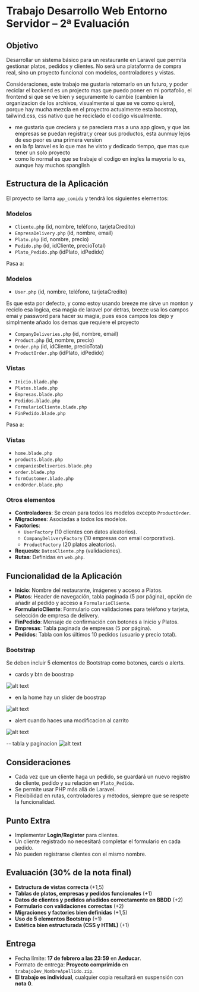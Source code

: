 # Trabajo Desarrollo Web Entorno Servidor – 2ª Evaluación

## Objetivo  
Desarrollar un sistema básico para un restaurante en Laravel que permita gestionar platos, pedidos y clientes. No será una plataforma de compra real, sino un proyecto funcional con modelos, controladores y vistas.


Consideraciones, este trabajo me gustaria retomarlo en un futuro, y poder reciclar el backend
es un projecto mas que puedo poner en mi portafolio, el frontend si que se ve bien y seguramente lo cambie (cambien la organizacion de los archivos, visualmente si que se ve como quiero), porque hay mucha mezcla en el proyectro actualmente esta boostrap, tailwind.css, css nativo que he reciclado el codigo visualmente.


- me gustaria que creciera y se pareciera mas a una app glovo, y que las empresas se puedan registrar,y crear sus productos, esta aunmuy lejos de eso peor es una primera version
- en la fp laravel es lo que mas he visto y dedicado tiempo, que mas que tener un solo proyecto
- como lo normal es que se trabaje el codigo en ingles la mayoria lo es, aunque hay muchos spanglish



## Estructura de la Aplicación  
El proyecto se llama `app_comida` y tendrá los siguientes elementos:

### **Modelos**  
- `Cliente.php` (id, nombre, teléfono, tarjetaCredito)  
- `EmpresaDelivery.php` (id, nombre, email)  
- `Plato.php` (id, nombre, precio)  
- `Pedido.php` (id, idCliente, precioTotal)  
- `Plato_Pedido.php` (idPlato, idPedido)  


Pasa a:

### **Modelos**  
- `User.php` (id, nombre, teléfono, tarjetaCredito)  

Es que esta por defecto, y como estoy usando breeze me sirve un monton y reciclo esa logica, esa magia de laravel por detras, breeze usa los campos emai y password para hacer su magia, pues esos campos los dejo y simplmente añado los demas que requiere el proyecto

- `CompanyDeliveries.php` (id, nombre, email)  
- `Product.php` (id, nombre, precio)  
- `Order.php` (id, idCliente, precioTotal)  
- `ProductOrder.php` (idPlato, idPedido)  




### **Vistas**  
- `Inicio.blade.php`  
- `Platos.blade.php`  
- `Empresas.blade.php`  
- `Pedidos.blade.php`  
- `FormularioCliente.blade.php`  
- `FinPedido.blade.php`  


Pasa a:

### **Vistas**  
- `home.blade.php`  
- `products.blade.php`  
- `companiesDeliveries.blade.php`  
- `order.blade.php`  
- `formCustomer.blade.php`  
- `endOrder.blade.php`  


### **Otros elementos**  
- **Controladores**: Se crean para todos los modelos excepto `ProductOrder`.  
- **Migraciones**: Asociadas a todos los modelos.  
- **Factories**:  
  - `UserFactory` (10 clientes con datos aleatorios).  
  - `CompanyDeliveryFactory` (10 empresas con email corporativo).  
  - `ProductFactory` (20 platos aleatorios).  
- **Requests**: `DatosCliente.php` (validaciones).  
- **Rutas**: Definidas en `web.php`.  


## Funcionalidad de la Aplicación  
- **Inicio**: Nombre del restaurante, imágenes y acceso a Platos.  
- **Platos**: Header de navegación, tabla paginada (5 por página), opción de añadir al pedido y acceso a `FormularioCliente`.  
- **FormularioCliente**: Formulario con validaciones para teléfono y tarjeta, selección de empresa de delivery.  
- **FinPedido**: Mensaje de confirmación con botones a Inicio y Platos.  
- **Empresas**: Tabla paginada de empresas (5 por página).  
- **Pedidos**: Tabla con los últimos 10 pedidos (usuario y precio total).  

### **Bootstrap**  
Se deben incluir 5 elementos de Bootstrap como botones, cards o alerts.

- cards y btn de boostrap

![alt text](image.png)


- en la home hay un slider de boostrap

![alt text](image-1.png)

- alert cuando haces una modificacion al carrito

![alt text](image-2.png)

-- tabla y paginacion
![alt text](image-3.png)




## Consideraciones  
- Cada vez que un cliente haga un pedido, se guardará un nuevo registro de cliente, pedido y su relación en `Plato_Pedido`.  
- Se permite usar PHP más allá de Laravel.  
- Flexibilidad en rutas, controladores y métodos, siempre que se respete la funcionalidad.  

## **Punto Extra**  
- Implementar **Login/Register** para clientes.  
- Un cliente registrado no necesitará completar el formulario en cada pedido.  
- No pueden registrarse clientes con el mismo nombre.  

## **Evaluación (30% de la nota final)**  
- **Estructura de vistas correcta** (+1,5)  
- **Tablas de platos, empresas y pedidos funcionales** (+1)  
- **Datos de clientes y pedidos añadidos correctamente en BBDD** (+2)  
- **Formulario con validaciones correctas** (+2)  
- **Migraciones y factories bien definidas** (+1,5)  
- **Uso de 5 elementos Bootstrap** (+1)  
- **Estética bien estructurada (CSS y HTML)** (+1)  

## **Entrega**  
- Fecha límite: **17 de febrero a las 23:59** en **Aeducar**.  
- Formato de entrega: **Proyecto comprimido** en `trabajo2ev_NombreApellido.zip`.  
- **El trabajo es individual**, cualquier copia resultará en suspensión con **nota 0**.  
